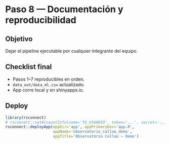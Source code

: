 # Paso 8 — Documentación y reproducibilidad

## Objetivo
Dejar el pipeline ejecutable por cualquier integrante del equipo.

## Checklist final
- Pasos 1–7 reproducibles en orden.
- `data_out/data_ml.csv` actualizado.
- App corre local y en shinyapps.io.

## Deploy
```r
library(rsconnect)
# rsconnect::setAccountInfo(name='TU_USUARIO', token='...', secret='...')
rsconnect::deployApp(appDir='app', appPrimaryDoc='app.R',
                     appName='observatorio_callao_demo',
                     appTitle='Observatorio Callao — Demo')
```
